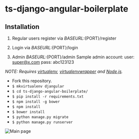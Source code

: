 # ts-django-angular-boilerplate

## Installation

1. Regular users register via
${BASEURL}:${PORT}/register

2. Login via 
${BASEURL}:${PORT}/login

3. Admin
${BASEURL}:${PORT}/admin
Sample admin account:
 user: super@x.com
 pass: abc123123 


*NOTE: Requires [virtualenv](http://virtualenv.readthedocs.org/en/latest/),
[virtualenvwrapper](http://virtualenvwrapper.readthedocs.org/en/latest/) and
[Node.js](http://nodejs.org/).*

* Fork this repository.
* `$ mkvirtualenv djangular`
* `$ cd ts-django-angular-boilerplate/`
* `$ pip install -r requirements.txt`
* `$ npm install -g bower`
* `$ npm install`
* `$ bower install`
* `$ python manage.py migrate`
* `$ python manage.py runserver`

![](https://i.postimg.cc/KvcyWfqN/image.png "Main page")
